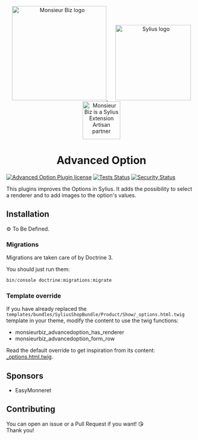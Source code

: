 <p align="center">
    <a href="https://monsieurbiz.com" target="_blank">
        <img src="https://monsieurbiz.com/logo.png" width="250px" alt="Monsieur Biz logo" />
    </a>
    &nbsp;&nbsp;&nbsp;&nbsp;
    <a href="https://monsieurbiz.com/agence-web-experte-sylius" target="_blank">
        <img src="https://demo.sylius.com/assets/shop/img/logo.png" width="200px" alt="Sylius logo" />
    </a>
    <br/>
    <img src="https://monsieurbiz.com/assets/images/sylius_badge_extension-artisan.png" width="100" alt="Monsieur Biz is a Sylius Extension Artisan partner">
</p>

<h1 align="center">Advanced Option</h1>

[![Advanced Option Plugin license](https://img.shields.io/github/license/monsieurbiz/SyliusAdvancedOptionPlugin?public)](https://github.com/monsieurbiz/SyliusAdvancedOptionPlugin/blob/master/LICENSE.txt)
[![Tests Status](https://img.shields.io/github/workflow/status/monsieurbiz/SyliusAdvancedOptionPlugin/Tests?logo=github)](https://github.com/monsieurbiz/SyliusAdvancedOptionPlugin/actions?query=workflow%3ATests)
[![Security Status](https://img.shields.io/github/workflow/status/monsieurbiz/SyliusAdvancedOptionPlugin/Security?label=security&logo=github)](https://github.com/monsieurbiz/SyliusAdvancedOptionPlugin/actions?query=workflow%3ASecurity)

This plugins improves the Options in Sylius. It adds the possibility to select a renderer and to add images to the option's values.

## Installation

⚙️ To Be Defined.

### Migrations

Migrations are taken care of by Doctrine 3.

You should just run them: 

```php
bin/console doctrine:migrations:migrate
```

### Template override

If you have already replaced the `templates/bundles/SyliusShopBundle/Product/Show/_options.html.twig` template in your theme, modify the content to use the twig functions:

- monsieurbiz_advancedoption_has_renderer
- monsieurbiz_advancedoption_form_row

Read the default override to get inspiration from its content: [_options.html.twig](/src/Resources/templates/bundles/SyliusShopBundle/Product/Show/_options.html.twig).

## Sponsors

- EasyMonneret

## Contributing

You can open an issue or a Pull Request if you want! 😘  
Thank you!
